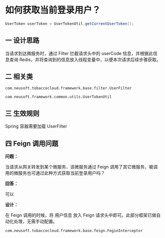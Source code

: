 # 如何获取当前登录用户？

````java
UserToken userToken = UserTokenUtil.getCurrentUserToken();
````

## 一 设计思路

当请求到达微服务时，通过 Filter 拦截请求头中的 userCode 信息，并根据此信息查询 Redis，并将查询到的信息放入线程变量中，以便本次请求后续步骤获取。

## 二 相关类

`com.neusoft.tobaccocloud.framework.base.filter.UserFilter`

`com.neusoft.framework.common.utils.UserTokenUtil`

## 三 生效规则

Spring 容器需要加载 UserFilter

## 四 Feign 调用问题

**问题：**

当请求从网关转发到某个微服务，该微服务通过 Feign 调用了其它微服务，被调用的微服务也可通过此种方式获取当前登录用户吗？

**回答：**

可以

**设计：**

在 Feign 调用的时候，将 用户信息 放入 Feign 请求头中即可。此部分框架已做自动化处理，无需手动配置。

`com.neusoft.tobaccocloud.framework.base.feign.FeginInterceptor`